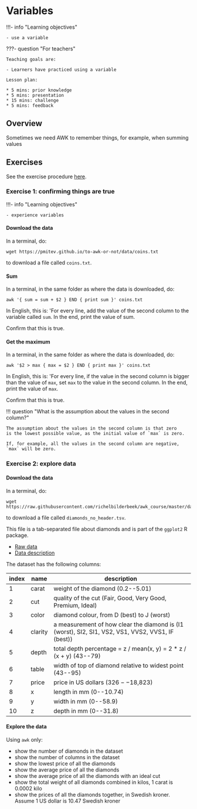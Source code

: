 # Variables

!!!- info "Learning objectives"

    - use a variable

???- question "For teachers"

    Teaching goals are:

    - Learners have practiced using a variable

    Lesson plan:

    * 5 mins: prior knowledge
    * 5 mins: presentation
    * 15 mins: challenge
    * 5 mins: feedback

## Overview

Sometimes we need AWK to remember things,
for example, when summing values

## Exercises

See the exercise procedure [here](exercise_procedure.md).

### Exercise 1: confirming things are true

!!!- info "Learning objectives"

    - experience variables

#### Download the data

In a terminal, do:

```
wget https://pmitev.github.io/to-awk-or-not/data/coins.txt
```

to download a file called `coins.txt`.

#### Sum

In a terminal, in the same folder as where the data is downloaded, do:

```
awk '{ sum = sum + $2 } END { print sum }' coins.txt
```

In English, this is: 'For every line, add the value of the second column
to the variable called `sum`. In the end, print the value of sum.

Confirm that this is true.

#### Get the maximum

In a terminal, in the same folder as where the data is downloaded, do:

```
awk '$2 > max { max = $2 } END { print max }' coins.txt
```

In English, this is: 'For every line, if the value in the second column
is bigger than the value of `max`, set `max` to the value in the second column.
In the end, print the value of `max`.

Confirm that this is true.

!!! question "What is the assumption about the values in the second column?"

    The assumption about the values in the second column is that zero
    is the lowest possible value, as the initial value of `max` is zero.

    If, for example, all the values in the second column are negative,
    `max` will be zero.

### Exercise 2: explore data

#### Download the data

In a terminal, do:

```
wget https://raw.githubusercontent.com/richelbilderbeek/awk_course/master/data/diamonds_no_header.tsv
```

to download a file called `diamonds_no_header.tsv`.

This file is a tab-separated file about diamonds and 
is part of the `ggplot2` R package.

 * [Raw data](https://raw.githubusercontent.com/tidyverse/ggplot2/main/data-raw/diamonds.csv)
 * [Data description](https://ggplot2.tidyverse.org/reference/diamonds.html)

The dataset has the following columns:

index|name   |description
-----|-------|------------------------------------------------------------------
1    |carat  |weight of the diamond (0.2--5.01)
2    |cut    |quality of the cut (Fair, Good, Very Good, Premium, Ideal)
3    |color  |diamond colour, from D (best) to J (worst)
4    |clarity|a measurement of how clear the diamond is (I1 (worst), SI2, SI1, VS2, VS1, VVS2, VVS1, IF (best))
5    |depth  |total depth percentage = z / mean(x, y) = 2 * z / (x + y) (43--79)
6    |table  |width of top of diamond relative to widest point (43--95)
7    |price  |price in US dollars ($326--$18,823)
8    |x      |length in mm (0--10.74)
9    |y      |width in mm (0--58.9)
10   |z      |depth in mm (0--31.8)

#### Explore the data

Using `awk` only:

- show the number of diamonds in the dataset
- show the number of columns in the dataset
- show the lowest price of all the diamonds
- show the average price of all the diamonds
- show the average price of all the diamonds with an ideal cut
- show the total weight of all diamonds combined in kilos, 
  1 carat is 0.0002 kilo
- show the prices of all the diamonds together, in Swedish kroner.
  Assume 1 US dollar is 10.47 Swedish kroner
